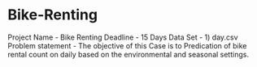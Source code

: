 # Bike-Renting
Project Name - Bike Renting Deadline - 15 Days Data Set - 1) day.csv Problem statement - The objective of this Case is to Predication of bike rental count on daily based on the environmental and seasonal settings.
